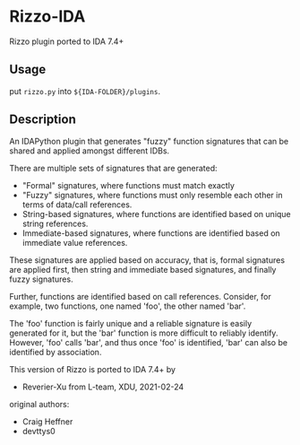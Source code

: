 # Rizzo-IDA
Rizzo plugin ported to IDA 7.4+

## Usage

put `rizzo.py` into `${IDA-FOLDER}/plugins`.

## Description

An IDAPython plugin that generates "fuzzy" function signatures that can be shared and applied amongst different IDBs.

There are multiple sets of signatures that are generated:

* "Formal" signatures, where functions must match exactly
* "Fuzzy" signatures, where functions must only resemble each other in terms of data/call references.
* String-based signatures, where functions are identified based on unique string references.
* Immediate-based signatures, where functions are identified based on immediate value references.

These signatures are applied based on accuracy, that is, formal signatures are applied first, then string and immediate based signatures, and finally fuzzy signatures.

Further, functions are identified based on call references. Consider, for example, two functions, one named 'foo', the other named 'bar'.

The 'foo' function is fairly unique and a reliable signature is easily generated for it, but the 'bar' function is more difficult to reliably identify. However, 'foo' calls 'bar', and thus once 'foo' is identified, 'bar' can also be identified by association.

This version of Rizzo is ported to IDA 7.4+ by

* Reverier-Xu from L-team, XDU, 2021-02-24

original authors:

* Craig Heffner
* devttys0
